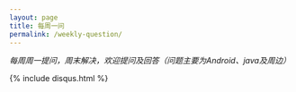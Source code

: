 ```yaml
---
layout: page
title: 每周一问
permalink: /weekly-question/
---
```


*每周周一提问，周末解决，欢迎提问及回答（问题主要为Android、java及周边）*


{% include disqus.html %}
